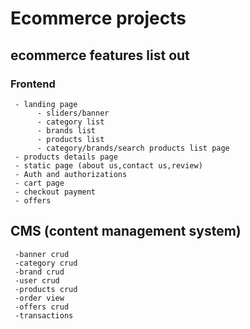  # Ecommerce projects
 ## ecommerce features list out
 ### Frontend 
     - landing page 
          - sliders/banner
          - category list
          - brands list 
          - products list
          - category/brands/search products list page
     - products details page
     - static page (about us,contact us,review)
     - Auth and authorizations
     - cart page
     - checkout payment
     - offers
## CMS (content management system)
     -banner crud
     -category crud
     -brand crud
     -user crud
     -products crud
     -order view 
     -offers crud
     -transactions 


